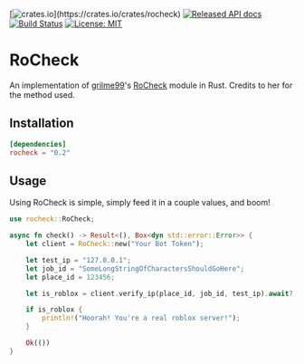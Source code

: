 [![crates.io](https://meritbadge.herokuapp.com/rocheck?)](https://crates.io/crates/rocheck)
[![Released API docs](https://docs.rs/rocheck/badge.svg)](https://docs.rs/rocheck)
[![Build Status](https://travis-ci.com/Fireboltofdeath/RoCheck.svg?branch=master)](https://travis-ci.com/Fireboltofdeath/RoCheck)
[![License: MIT](https://img.shields.io/badge/License-MIT-yellow.svg)](https://opensource.org/licenses/MIT)

# RoCheck
An implementation of [grilme99](https://github.com/grilme99)'s [RoCheck](https://github.com/grilme99/RoCheck) module in Rust.
Credits to her for the method used.

## Installation
```toml
[dependencies]
rocheck = "0.2"
```

## Usage
Using RoCheck is simple, simply feed it in a couple values, and boom!
```rust
use rocheck::RoCheck;

async fn check() -> Result<(), Box<dyn std::error::Error>> {
	let client = RoCheck::new("Your Bot Token");

	let test_ip = "127.0.0.1";
	let job_id = "SomeLongStringOfCharactersShouldGoHere";
	let place_id = 123456;

	let is_roblox = client.verify_ip(place_id, job_id, test_ip).await?;

	if is_roblox {
		println!("Hoorah! You're a real roblox server!");
	}

	Ok(())
}
```

